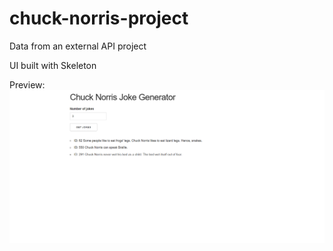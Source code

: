 # chuck-norris-project
Data from an external API project

UI built with Skeleton

Preview:
![alt-text](https://github.com/PierreBezuchow/chuck-norris-project/blob/master/img/chuck-norris-screenshot.png)